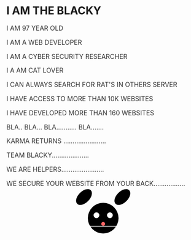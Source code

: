 # I AM THE BLACKY

<p style="font-size: 1.2em; color: #333;">
    I AM 97 YEAR OLD
</p>
<p style="font-size: 1.2em; color: #333;">
    I AM A WEB DEVELOPER
</p>
<p style="font-size: 1.2em; color: #333;">
    I AM A CYBER SECURITY RESEARCHER
</p>
<p style="font-size: 1.2em; color: #333;">
    I A AM CAT LOVER
</p>
<p style="font-size: 1.2em; color: #333;">
    I CAN ALWAYS SEARCH FOR RAT'S IN OTHERS SERVER
</p>
<p style="font-size: 1.2em; color: #333;">
    I HAVE ACCESS TO MORE THAN 10K WEBSITES
</p>
<p style="font-size: 1.2em; color: #333;">
    I HAVE DEVELOPED MORE THAN 160 WEBSITES
</p>
<p style="font-size: 1.2em; color: #333;">
    BLA.. BLA... BLA........... BLA.......
</p>
<p style="font-size: 1.2em; color: #333;">
    KARMA RETURNS .......................
</p>
<p style="font-size: 1.2em; color: #333;">
    TEAM BLACKY....................
</p>
<p style="font-size: 1.2em; color: #333;">
    WE ARE HELPERS.......................
</p>
<p style="font-size: 1.2em; color: #333;">
    WE SECURE YOUR WEBSITE FROM YOUR BACK.................
</p>

<div align="center">
    <div style="position: relative; width: 100px; height: 100px; margin: 20px auto;">
        <div style="position: absolute; width: 30px; height: 50px; background: #000; border-radius: 50%; transform: rotate(45deg); top: -20px; left: -15px;"></div>
        <div style="position: absolute; width: 30px; height: 50px; background: #000; border-radius: 50%; transform: rotate(45deg); top: -20px; right: -15px;"></div>
        <div style="position: absolute; top: 20px; left: 10px; width: 80px; height: 80px; background: #000; border-radius: 50%;">
            <div style="position: absolute; top: 25px; left: 15px; width: 15px; height: 15px; background: #fff; border-radius: 50%;"></div>
            <div style="position: absolute; top: 25px; right: 15px; width: 15px; height: 15px; background: #fff; border-radius: 50%;"></div>
            <div style="position: absolute; top: 50px; left: 35px; width: 10px; height: 10px; background: #ff6666; border-radius: 50%;"></div>
            <div style="position: absolute; top: 60px; left: 0; width: 50px; height: 2px; background: #fff;"></div>
            <div style="position: absolute; top: 60px; right: 0; width: 50px; height: 2px; background: #fff;"></div>
        </div>
    </div>
</div>
